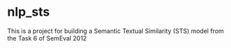 # nlp_sts
This is a project for building a Semantic Textual Similarity (STS) model from the Task 6 of SemEval 2012
